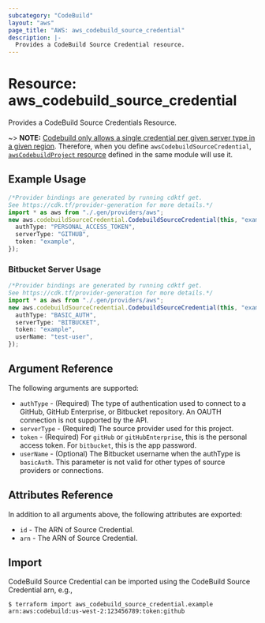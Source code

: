 ```yaml
---
subcategory: "CodeBuild"
layout: "aws"
page_title: "AWS: aws_codebuild_source_credential"
description: |-
  Provides a CodeBuild Source Credential resource.
---
```


# Resource: aws\_codebuild\_source\_credential

Provides a CodeBuild Source Credentials Resource.

\~> **NOTE:**
[Codebuild only allows a single credential per given server type in a given region](https://docs.aws.amazon.com/cdk/api/v2/docs/aws-cdk-lib.aws_codebuild.GitHubSourceCredentials.html). Therefore, when you define `awsCodebuildSourceCredential`, [`awsCodebuildProject` resource](/docs/providers/aws/r/codebuild_project.html) defined in the same module will use it.

## Example Usage

```typescript
/*Provider bindings are generated by running cdktf get.
See https://cdk.tf/provider-generation for more details.*/
import * as aws from "./.gen/providers/aws";
new aws.codebuildSourceCredential.CodebuildSourceCredential(this, "example", {
  authType: "PERSONAL_ACCESS_TOKEN",
  serverType: "GITHUB",
  token: "example",
});

```

### Bitbucket Server Usage

```typescript
/*Provider bindings are generated by running cdktf get.
See https://cdk.tf/provider-generation for more details.*/
import * as aws from "./.gen/providers/aws";
new aws.codebuildSourceCredential.CodebuildSourceCredential(this, "example", {
  authType: "BASIC_AUTH",
  serverType: "BITBUCKET",
  token: "example",
  userName: "test-user",
});

```

## Argument Reference

The following arguments are supported:

* `authType` - (Required) The type of authentication used to connect to a GitHub, GitHub Enterprise, or Bitbucket repository. An OAUTH connection is not supported by the API.
* `serverType` - (Required) The source provider used for this project.
* `token` - (Required) For `gitHub` or `gitHubEnterprise`, this is the personal access token. For `bitbucket`, this is the app password.
* `userName` - (Optional) The Bitbucket username when the authType is `basicAuth`. This parameter is not valid for other types of source providers or connections.

## Attributes Reference

In addition to all arguments above, the following attributes are exported:

* `id` - The ARN of Source Credential.
* `arn` - The ARN of Source Credential.

## Import

CodeBuild Source Credential can be imported using the CodeBuild Source Credential arn, e.g.,

```console
$ terraform import aws_codebuild_source_credential.example arn:aws:codebuild:us-west-2:123456789:token:github
```
